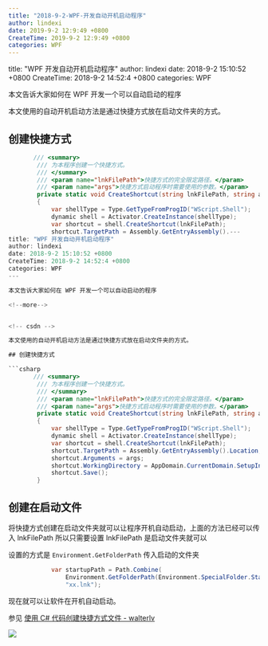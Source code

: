 ```yaml
---
title: "2018-9-2-WPF-开发自动开机启动程序"
author: lindexi
date: 2019-9-2 12:9:49 +0800
CreateTime: 2019-9-2 12:9:49 +0800
categories: WPF
---
```


title: "WPF 开发自动开机启动程序"
author: lindexi
date: 2018-9-2 15:10:52 +0800
CreateTime: 2018-9-2 14:52:4 +0800
categories: WPF

<!--more-->



本文告诉大家如何在 WPF 开发一个可以自动启动的程序

<!--more-->


<!-- csdn -->

本文使用的自动开机启动方法是通过快捷方式放在启动文件夹的方式。

## 创建快捷方式

```csharp
       /// <summary>
        /// 为本程序创建一个快捷方式。
        /// </summary>
        /// <param name="lnkFilePath">快捷方式的完全限定路径。</param>
        /// <param name="args">快捷方式启动程序时需要使用的参数。</param>
        private static void CreateShortcut(string lnkFilePath, string args)
        {
            var shellType = Type.GetTypeFromProgID("WScript.Shell");
            dynamic shell = Activator.CreateInstance(shellType);
            var shortcut = shell.CreateShortcut(lnkFilePath);
            shortcut.TargetPath = Assembly.GetEntryAssembly().---
title: "WPF 开发自动开机启动程序"
author: lindexi
date: 2018-9-2 15:10:52 +0800
CreateTime: 2018-9-2 14:52:4 +0800
categories: WPF
---

本文告诉大家如何在 WPF 开发一个可以自动启动的程序

<!--more-->


<!-- csdn -->

本文使用的自动开机启动方法是通过快捷方式放在启动文件夹的方式。

## 创建快捷方式

```csharp
       /// <summary>
        /// 为本程序创建一个快捷方式。
        /// </summary>
        /// <param name="lnkFilePath">快捷方式的完全限定路径。</param>
        /// <param name="args">快捷方式启动程序时需要使用的参数。</param>
        private static void CreateShortcut(string lnkFilePath, string args)
        {
            var shellType = Type.GetTypeFromProgID("WScript.Shell");
            dynamic shell = Activator.CreateInstance(shellType);
            var shortcut = shell.CreateShortcut(lnkFilePath);
            shortcut.TargetPath = Assembly.GetEntryAssembly().Location;
            shortcut.Arguments = args;
            shortcut.WorkingDirectory = AppDomain.CurrentDomain.SetupInformation.ApplicationBase;
            shortcut.Save();
        }
```

## 创建在启动文件

将快捷方式创建在启动文件夹就可以让程序开机自动启动，上面的方法已经可以传入 lnkFilePath 所以只需要设置 lnkFilePath 是启动文件夹就可以

设置的方式是 `Environment.GetFolderPath` 传入启动的文件夹

```csharp
            var startupPath = Path.Combine(
                Environment.GetFolderPath(Environment.SpecialFolder.Startup),
                "xx.lnk");
```

现在就可以让软件在开机自动启动。

参见 [使用 C# 代码创建快捷方式文件 - walterlv](https://walterlv.com/post/create-shortcut-file-using-csharp.html )

![](https://i.loli.net/2018/09/02/5b8b8a8e69248.jpg)

